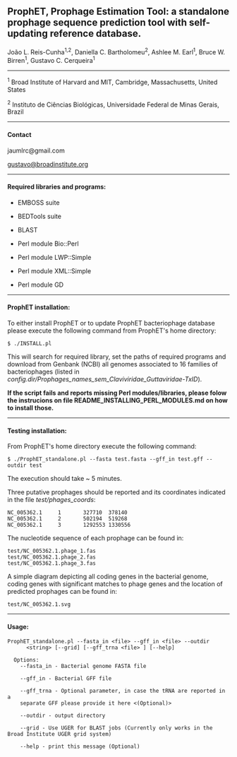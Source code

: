 
<h2>ProphET, Prophage Estimation Tool: a standalone prophage sequence prediction tool with self-updating reference database.</h2>

João L. Reis-Cunha<sup>1,2</sup>, Daniella C. Bartholomeu<sup>2</sup>, Ashlee M. Earl<sup>1</sup>,  Bruce W. Birren<sup>1</sup>, Gustavo C. Cerqueira<sup>1</sup>

------

<sup>1</sup> Broad Institute of Harvard and MIT, Cambridge, Massachusetts, United States

<sup>2</sup> Instituto de Ciências Biológicas, Universidade Federal de Minas Gerais, Brazil

------
<h4>Contact</h4>
jaumlrc@gmail.com

gustavo@broadinstitute.org

------
<h4>Required libraries and programs:</h4>

* EMBOSS suite

* BEDTools suite

* BLAST

* Perl module Bio::Perl

* Perl module LWP::Simple

* Perl module XML::Simple

* Perl module GD



------
<h4>ProphET installation:</h4>

To either install ProphET or to update ProphET bacteriophage database please execute the following command from ProphET's home directory:
```
$ ./INSTALL.pl
```

This will search for required library, set the paths of required programs and download from Genbank (NCBI) all genomes associated to 16 families of bacteriophages
(listed in *config.dir/Prophages_names_sem_Claviviridae_Guttaviridae-TxID*).

**If the script fails and reports missing Perl modules/libraries, please folow the instrucions on file README_INSTALLING_PERL_MODULES.md on how to install those.**
 

------

<h4>Testing installation:</h4>

From ProphET's home directory execute the following command:
```
$ ./ProphET_standalone.pl --fasta test.fasta --gff_in test.gff --outdir test
```
The execution should take ~ 5 minutes.

Three putative prophages should be reported and its coordinates indicated in the file *test/phages_coords*:
```
NC_005362.1     1       327710  378140
NC_005362.1     2       502194  519268
NC_005362.1     3       1292553 1330556
```

The nucleotide sequence of each prophage can be found in:
```
test/NC_005362.1.phage_1.fas
test/NC_005362.1.phage_2.fas
test/NC_005362.1.phage_3.fas
```

A simple diagram depicting all coding genes in the bacterial genome, coding genes with significant matches to phage genes and the location of predicted prophages can be found in:
```
test/NC_005362.1.svg
```


------

<h4>Usage:</h4>

```
ProphET_standalone.pl --fasta_in <file> --gff_in <file> --outdir
      <string> [--grid] [--gff_trna <file> ] [--help]

  Options:
    --fasta_in - Bacterial genome FASTA file

    --gff_in - Bacterial GFF file

    --gff_trna - Optional parameter, in case the tRNA are reported in a
    separate GFF please provide it here <(Optional)>

    --outdir - output directory

    --grid - Use UGER for BLAST jobs (Currently only works in the Broad Institute UGER grid system)

    --help - print this message (Optional)
```

